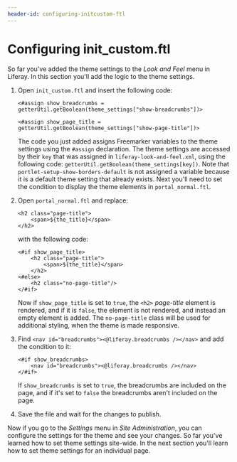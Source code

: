 ```yaml
---
header-id: configuring-initcustom-ftl
---
```


# Configuring init_custom.ftl

So far you've added the theme settings to the *Look and Feel* menu in Liferay.
In this section you'll add the logic to the theme settings.

1.  Open `init_custom.ftl` and insert the following code:

        <#assign show_breadcrumbs =
        getterUtil.getBoolean(theme_settings["show-breadcrumbs"])>

        <#assign show_page_title =
        getterUtil.getBoolean(theme_settings["show-page-title"])>

    The code you just added assigns Freemarker variables to the theme settings
    using the `#assign` declaration. The theme settings are accessed by their
    `key` that was assigned in `liferay-look-and-feel.xml`, using the following
    code: `getterUtil.getBoolean(theme_settings[key])`. Note that
    `portlet-setup-show-borders-default` is not assigned a variable because it
    is a default theme setting that already exists. Next you'll need to set the
    condition to display the theme elements in `portal_normal.ftl`.

2.  Open `portal_normal.ftl` and replace:

        <h2 class="page-title">
            <span>${the_title}</span>
        </h2>

    with the following code:

        <#if show_page_title>
            <h2 class="page-title">
                <span>${the_title}</span>
            </h2>
        <#else>
            <h2 class="no-page-title"/>
        </#if>

    Now if `show_page_title` is set to `true`, the `<h2>` *page-title* element
    is rendered, and if it is `false`, the element is not rendered, and instead 
    an empty element is added. The `no-page-title` class will be used for 
    additional styling, when the theme is made responsive.

3.  Find `<nav id="breadcrumbs"><@liferay.breadcrumbs /></nav>` and add the
    condition to it:

        <#if show_breadcrumbs>
            <nav id="breadcrumbs"><@liferay.breadcrumbs /></nav>
        </#if>

    If `show_breadcrumbs` is set to `true`, the breadcrumbs are included on
    the page, and if it's set to `false` the breadcrumbs aren't included on
    the page.

4.  Save the file and wait for the changes to publish.

Now if you go to the *Settings* menu in *Site Administration*, you can configure
the settings for the theme and see your changes. So far you've learned how to
set theme settings site-wide. In the next section you'll learn how to set theme
settings for an individual page.
